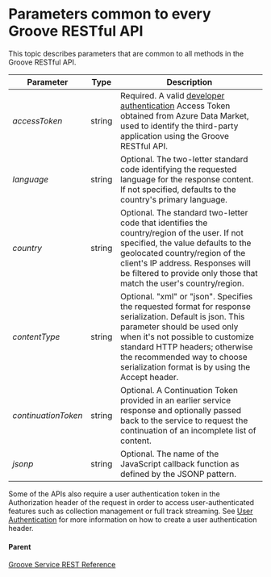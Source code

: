 # Parameters common to every Groove RESTful API
This topic describes parameters that are common to all methods in the Groove RESTful API.

| **Parameter**       | **Type** | **Description**                                                                                                                                                                                                                                                                                  |
|---------------------|----------|--------------------------------------------------------------------------------------------------------------------------------------------------------------------------------------------------------------------------------------------------------------------------------------------------|
| *accessToken*       | string   | Required. A valid [developer authentication](../Using-the-Groove-RESTful-Services/Obtaining-a-Developer-Access-Token.md) Access Token obtained from Azure Data Market, used to identify the third-party application using the Groove RESTful API.                                                                     |
| *language*          | string   | Optional. The two-letter standard code identifying the requested language for the response content. If not specified, defaults to the country's primary language.                                                                                                                                |
| *country*           | string   | Optional. The standard two-letter code that identifies the country/region of the user. If not specified, the value defaults to the geolocated country/region of the client's IP address. Responses will be filtered to provide only those that match the user's country/region.                  |
| *contentType*       | string   | Optional. "xml" or "json". Specifies the requested format for response serialization. Default is json. This parameter should be used only when it's not possible to customize standard HTTP headers; otherwise the recommended way to choose serialization format is by using the Accept header. |
| *continuationToken* | string   | Optional. A Continuation Token provided in an earlier service response and optionally passed back to the service to request the continuation of an incomplete list of content.                                                                                                                   |
| *jsonp*             | string   | Optional. The name of the JavaScript callback function as defined by the JSONP pattern.                                                                                                                                                                                                          |

Some of the APIs also require a user authentication token in the Authorization header of the request in order to access user-authenticated features such as collection management or full track streaming. See [User Authentication](../Using-the-Groove-RESTful-Services/User-Authentication.md) for more information on how to create a user authentication header.

#### Parent
[Groove Service REST Reference](overview.md)
